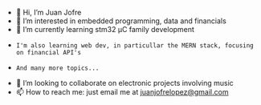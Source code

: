 - 👋 Hi, I’m Juan Jofre
- 👀 I’m interested in embedded programming, data and financials 
- 🌱 I’m currently learning stm32 μC family development
-     I'm also learning web dev, in particullar the MERN stack, focusing on financial API's
-     And many more topics...
- 💞️ I’m looking to collaborate on electronic projects involving music
- 📫 How to reach me: just email me at juanjofrelopez@gmail.com

<!---
juanjofrelopez/juanjofrelopez is a ✨ special ✨ repository because its `README.md` (this file) appears on your GitHub profile.
You can click the Preview link to take a look at your changes.
--->
